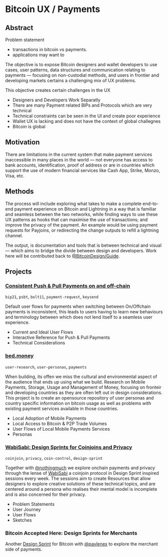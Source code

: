# Bitcoin UX / Payments

## Abstract

Problem statement

- transactions in bitcoin vs payments.
- applications may want to 

The objective is to expose Bitcoin designers and wallet developers to use cases, user patterns, data structures and communication relating to payments — focusing on non-custodial methods, and users in frontier and developing markets certains a challenging mix of UX problems.

This objective creates certain challenges in the UX 

- Designers and Developers Work Separatly
- There are many Payment related BIPs and Protocols which are very technical
- Technical constraints can be seen in the UI and create poor experience
- Wallet UX is lacking and does not have the context of global challegnes
- Bitcoin is global 

## Motivation

There are limitations in the current system that make payment services inaccessible in many places in the world — not everyone has access to bank accounts, identification, proof of address or are in countries which support the use of modern financial services like Cash App, Strike, Monzo, Visa, etc.

## Methods

The process will include exploring what takes to make a complete end-to-end payment experience on Bitcoin and Lightning in a way that is familiar and seamless between the two networks, while finding ways to use these UX patterns as hooks that can maximise the use of transactions; and improve the privacy of the payment. An example would be using payment requests for Payjoins, or redirecting the change outputs to refill a lightning channel.

The output, is documentation and tools that is between technical and visual — which aims to bridge the divide between design and developers. Work here will be contributed back to [@BitcoinDesign/Guide](https://github.com/BitcoinDesign/Guide).

## Projects

### [Consistent Push & Pull Payments on and off-chain](consistent-payment-flow.md)

`bip21`, `psbt`, `bolt11`, `payment-request`, `keysend`

Default user flows for payments when switching between On/Offchain payments is inconsistent, this leads to users having to learn new behaviours and terminology between which does not lend itself to a seamless user experience.

- Current and Ideal User Flows
- Interactive Reference for Push & Pull Payments
- Technical Considerations

### [bed.money](https://bed.money)

`user-research`, `user-personas`, `payments`

When building, its offen we miss the cultural and environmental aspect of the audience that ends up using what we build. Research on Mobile Payments, Storage, Usage and Management of Money, focusing on fronteir and developing countries as they are often left out in design considerations. This project is to create an opensource repository of user personas and country specific information on bitcoin usage as well as problems with existing payment services available in those countries.

- Local Adoption of Mobile Payments
- Local Access to Bitcoin & P2P Trade Volumes
- User Flows of Local Mobile Payments Services
- Personas

### [WabiSabi: Design Sprints for Coinjoins and Privacy](coinjoins/design-sprints.md)

`coinjoin`, `privacy`, `coin-control`, `design-sprint`

Together with [@nothingmuch](https://github.com/nothingmuch) we explore onchain payments and privacy through the lense of [WabiSabi](https://github.com/zkSNACKs/WabiSabi/blob/master/explainer.md) a coinjoin protocol in Design Sprint inspired sessions every week. The sessions aim to create Resources that allow designers to explore creative solutions of these technical topics, and are centered around a persona who realises their mental model is incomplete and is also concerned for their privacy.

- Problem Statements
- User Journey
- User Flows
- Sketches

### Bitcoin Accepted Here: Design Sprints for Merchants

Another [Design Sprint](design-sprint.md) for Bitcoin with [@pavlenex](https://github.com/pavlenex) to explore the merchant side of payments.

[USECASE1]: https://twitter.com/MattAhlborg/status/1293309087946506241	"LN wallet for family"

